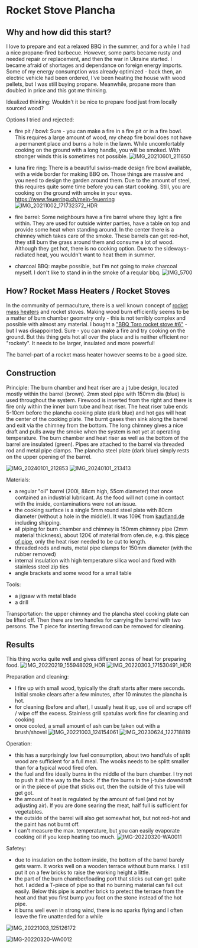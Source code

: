 # Rocket Stove Plancha

## Why and how did this start?

I love to prepare and eat a relaxed BBQ in the summer, and for a while I had a nice propane-fired barbecue.
However, some parts became rusty and needed repair or replacement, and then the war in Ukraine started. 
I became afraid of shortages and dependance on foreign energy imports.
Some of my energy consumption was already optimized - back then, an electric vehicle had been ordered, I've been heating the house with wood pellets, but I was still buying propane.
Meanwhile, propane more than doubled in price and this got me thinking.

Idealized thinking: Wouldn't it be nice to prepare food just from locally sourced wood?

Options I tried and rejected:
- fire pit / bowl: Sure - you can make a fire in a fire pit or in a fire bowl. This requires a large amount of wood, my cheap fire bowl does not have a permanent place and burns a hole in the lawn.
While uncomfortably cooking on the ground with a long handle, you will be smoked. With stronger winds this is sometimes not possible.
![IMG_20210601_211650](https://github.com/Dr-schobi/rocket-plancha/assets/78444256/375d58a9-aecb-4cb9-b046-7f63b6c76bf8)

- luna fire ring: There is a beautiful swiss-made design fire bowl available, with a wide border for making BBQ on. Those things are massive and you need to design the garden around them. Due to the amount of steel, this requires quite some time before you can start cooking. Still, you are cooking on the ground with smoke in your eyes.   https://www.feuerring.ch/mein-feuerring
![IMG_20211002_171732372_HDR](https://github.com/Dr-schobi/rocket-plancha/assets/78444256/a6ec6e6a-e4ac-48c9-83e9-51d91a54bcd1)

- fire barrel: Some neighbours have a fire barrel where they light a fire within. They are used for outside winter parties, have a table on top and provide some heat when standing around. In the center there is a chimney which takes care of the smoke. These barrels can get red-hot, they still burn the grass around them and consume a lot of wood. Although they get hot, there is no cooking option. Due to the sideways-radiated heat, you wouldn't want to heat them in summer.
  
- charcoal BBQ: maybe possible, but I'm not going to make charcoal myself. I don't like to stand in in the smoke of a reqular bbq.
![IMG_5700](https://github.com/Dr-schobi/rocket-plancha/assets/78444256/0db451a8-775d-4601-ba6a-13b2d48087ee)

## How? Rocket Mass Heaters / Rocket Stoves

In the community of permaculture, there is a well known concept of [rocket mass heaters](https://www.permaculturenews.org/2016/08/15/rocket-mass-heater-builders-guide/) and rocket stoves. 
Making wood burn efficiently seems to be a matter of burn chamber geometry only - this is not terribly complex and possible with almost any material.
I bought a ["BBQ Toro rocket stove #6"](https://www.bbq-toro.de/holzkohlegrills/raketenoefen/68986556/bbq-toro-raketenofen-rakete-6-rocket-stove-aus-1-5-mm-dickem-stahl) - but I was disappointed. Sure - you can make a fire and try cooking on the ground. But this thing gets hot all over the place and is neither efficient nor "rockety". It needs to be larger, insulated and more powerful!

The barrel-part of a rocket mass heater however seems to be a good size.

## Construction

Principle:
The burn chamber and heat riser are a j tube design, located mostly within the barrel (brown). 2mm steel pipe with 150mm dia (blue) is used throughout the system. 
Firewood is inserted from the right and there is fire only within the inner burn tube and heat riser.
The heat riser tube ends 5-10cm before the plancha cooking plate (dark blue) and hot gas will heat the center of the cooking plate.
The burnt gases then sink along the barrel and exit via the chimney from the bottom.
The long chimney gives a nice draft and pulls away the smoke when the system is not yet at operating temperature.
The burn chamber and heat riser as well as the bottom of the barrel are insulated (green).
Pipes are attached to the barrel via threaded rod and metal pipe clamps.
The plancha steel plate (dark blue) simply rests on the upper opening of the barrel.

![IMG_20240101_212853](https://github.com/Dr-schobi/rocket-plancha/assets/78444256/d91c41fd-ff2f-4b9a-97de-3f89d3d0ddb6)
![IMG_20240101_213413](https://github.com/Dr-schobi/rocket-plancha/assets/78444256/d5b52d4e-c439-4cc3-9b5b-2348414ae697)


Materials:
- a regular "oil" barrel (200l, 88cm high, 55cm diameter) that once contained an industrial lubricant. As the food will not come in contact with the inside, contaminations were not an issue.
- the cooking surface is a single 5mm round steel plate with 80cm diameter (without a hole in the middle!). It was 109€ from [kaufland.de](https://www.kaufland.de/product/372854474/) including shipping.
- all piping for burn chamber and chimney is 150mm chimney pipe (2mm material thickness), about 120€ of material from ofen.de, e.g. this [piece of pipe](https://www.ofen.de/ofenrohr-dn-150-mm-laenge-750-mm-schwarz), only the heat riser needed to be cut to length.
- threaded rods and nuts, metal pipe clamps for 150mm diameter (with the rubber removed)
- internal insulation with high temperature silica wool and fixed with stainless steel zip ties
- angle brackets and some wood for a small table


Tools:
- a jigsaw with metal blade
- a drill

Transportation: the upper chimney and the plancha steel cooking plate can be lifted off. Then there are two handles for carrying the barrel with two persons.
The T piece for inserting firewood can be removed for cleaning.




## Results

This thing works quite well and gives different zones of heat for preparing food.
![IMG_20220219_155948029_HDR](https://github.com/Dr-schobi/rocket-plancha/assets/78444256/4396b544-7bb4-4766-9d3b-89ca24a1cbff)
![IMG_20220303_171530491_HDR](https://github.com/Dr-schobi/rocket-plancha/assets/78444256/fc44295d-89c2-4ab6-a719-e1c882f72295)

Preparation and cleaning:
- I fire up with small wood, typically the draft starts after mere seconds. Initial smoke clears after a few minutes, after 10 minutes the plancha is hot.
- for cleaning (before and after), I usually heat it up, use oil and scrape off / wipe off the excess. Stainless grill spatulas work fine for cleaning and cooking
- once cooled, a small amount of ash can be taken out with a brush/shovel
![IMG_20221003_124154061](https://github.com/Dr-schobi/rocket-plancha/assets/78444256/df62aeab-ddc2-4754-8fe1-dbd15d58f02b)
![IMG_20230624_122718819](https://github.com/Dr-schobi/rocket-plancha/assets/78444256/3a992e12-976e-46f6-8304-2e2022f77937)

Operation: 
- this has a surprisingly low fuel consumption, about two handfuls of split wood are sufficient for a full meal. The wooks needs to be splitt smaller than for a typical wood fired ofen.
- the fuel and fire ideally burns in the middle of the burn chamber. I try not to push it all the way to the back. If the fire burns in the j-tube downdraft or in the piece of pipe that sticks out, then the outside of this tube will get got. 
- the amount of heat is regulated by the amount of fuel (and not by adjusting air). If you are done searing the meat, half full is sufficient for vegetables.
- the outside of the barrel will also get somewhat hot, but not red-hot and the paint has not burnt off.
- I can't measure the max. temperature, but you can easily evaporate cooking oil if you keep heating too much.
![IMG-20220320-WA0011](https://github.com/Dr-schobi/rocket-plancha/assets/78444256/35047886-8079-48bf-8bce-276dba452296)

Safetey:
- due to insulation on the bottom inside, the bottom of the barrel barely gets warm. It works well on a wooden terrace without burn marks. I still put it on a few bricks to raise the working height a little.
- the part of the burn chamber/loading port that sticks out can get quite hot. I added a T-piece of pipe so that no burning material can fall out easily. Below this pipe is another brick to pretect the terrace from the heat and that you first bump you foot on the stone instead of the hot pipe.
- it burns well even in strong wind, there is no sparks flying and I often leave the fire unattended for a while

![IMG_20221003_125126172](https://github.com/Dr-schobi/rocket-plancha/assets/78444256/56f624c9-2375-4684-acf2-da257d41ca8c)

![IMG-20220320-WA0012](https://github.com/Dr-schobi/rocket-plancha/assets/78444256/036ecc09-c9be-44de-b004-108153ce4998)





